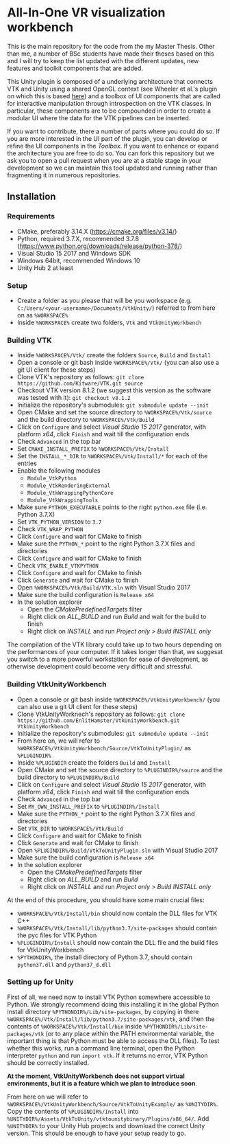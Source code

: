 # All-In-One VR visualization workbench

This is the main repository for the code from the my Master Thesis. Other than me, a number of BSc students have made their theses based on this and I will try to keep the list updated with the different updates, new features and toolkit components that are added.

This Unity plugin is composed of a underlying architecture that connects VTK and Unity using a shared OpenGL context (see Wheeler et al.'s plugin on which this is based [here](https://gitlab.com/3dheart_public/vtktounity)) and a toolbox of UI components that are called for interactive manipulation through introspection on the VTK classes. In particular, these components are to be compounded in order to create a modular UI where the data for the VTK pipelines can be inserted.

If you want to contribute, there a number of parts where you could do so. If you are more interested in the UI part of the plugin, you can develop or refine the UI components in the *Toolbox*. If you want to enhance or expand the architecture you are free to do so. You can fork this repository but we ask you to open a pull request when you are at a stable stage in your development so we can maintain this tool updated and running rather than fragmenting it in numerous repositories.

## Installation

### Requirements

- CMake, preferably 3.14.X (https://cmake.org/files/v3.14/)
- Python, required 3.7.X, recommended 3.7.8 (https://www.python.org/downloads/release/python-378/)
- Visual Studio 15 2017 and Windows SDK
- Windows 64bit, recommended Windows 10
- Unity Hub 2 at least

### Setup

- Create a folder as you please that will be you workspace (e.g. `C:/Users/<your-username>/Documents/VtkUnity/`) referred to from here on as `%WORKSPACE%`
- Inside `%WORKSPACE%` create two folders, `Vtk` and `VtkUnityWorkbench`

### Building VTK

- Inside `%WORKSPACE%/Vtk/` create the folders `Source`, `Build` and `Install`
- Open a console or git bash inside `%WORKSPACE%/Vtk/` (you can also use a git UI client for these steps)
- Clone VTK's repository as follows: `git clone https://github.com/Kitware/VTK.git source`
- Checkout VTK version 8.1.2 (we suggest this version as the software was tested with it): `git checkout v8.1.2`
- Initialize the repository's submodules: `git submodule update --init`
- Open CMake and set the source directory to `%WORKSPACE%/Vtk/source` and the build directory to `%WORKSPACE%/Vtk/Build`
- Click on `Configure` and select *Visual Studio 15 2017* generator, with platform *x64*, click `Finish` and wait till the configuration ends
- Check `Advanced` in the top bar
- Set `CMAKE_INSTALL_PREFIX` to `%WORKSPACE%/Vtk/Install`
- Set the `INSTALL_*_DIR` to `%WORKSPACE%/Vtk/Install/*` for each of the entries
- Enable the following modules
  - `Module_VtkPython`
  - `Module_VtkRenderingExternal`
  - `Module_VtkWrappingPythonCore`
  - `Module_VtkWrappingTools`
- Make sure `PYTHON_EXECUTABLE` points to the right `python.exe` file (i.e. Python 3.7.X)
- Set `VTK_PYTHON_VERSION` to `3.7`
- Check `VTK_WRAP_PYTHON`
- Click `Configure` and wait for CMake to finish
- Make sure the `PYTHON_*` point to the right Python 3.7.X files and directories
- Click `Configure` and wait for CMake to finish
- Check `VTK_ENABLE_VTKPYTHON`
- Click `Configure` and wait for CMake to finish
- Click `Generate` and wait for CMake to finish
- Open `%WORKSPACE%/Vtk/Build/VTK.sln` with Visual Studio 2017
- Make sure the build configuration is `Release x64`
- In the solution explorer
  - Open the *CMakePredefinedTargets* filter
  - Right click on *ALL_BUILD* and run *Build* and wait for the build to finish
  - Right click on *INSTALL* and run *Project only > Build INSTALL only*

The compilation of the VTK library could take up to two hours depending on the performances of your computer. If it takes longer than that, we suggesat you switch to a more powerful workstation for ease of development, as otherwise development could become very difficult and stressful.

### Building VtkUnityWorkbench

- Open a console or git bash inside `%WORKSPACE%/VtkUnityWorkbench/` (you can also use a git UI client for these steps)
- Clone VtkUnityWorknech's repository as follows: `git clone https://github.com/EnlitHamster/VtkUnityWorkbench.git VtkUnityWorkbench`
- Initialize the repository's submodules: `git submodule update --init`
- From here on, we will refer to `%WORKSPACE%/VtkUnityWorkbench/Source/VtkToUnityPlugin/` as `%PLUGINDIR%`
- Inside `%PLUGINDIR` create the folders `Build` and `Install`
- Open CMake and set the source directory to `%PLUGINDIR%/source` and the build directory to `%PLUGINDIR%/Build`
- Click on `Configure` and select *Visual Studio 15 2017* generator, with platform *x64*, click `Finish` and wait till the configuration ends
- Check `Advanced` in the top bar
- Set `MY_OWN_INSTALL_PREFIX` to `%PLUGINDIR%/Install`
- Make sure the `PYTHON_*` point to the right Python 3.7.X files and directories
- Set `VTK_DIR` to `%WORKSPACE%/Vtk/Build`
- Click `Configure` and wait for CMake to finish
- Click `Generate` and wait for CMake to finish
- Open `%PLUGINDIR%/Build/VtkToUnityPlugin.sln` with Visual Studio 2017
- Make sure the build configuration is `Release x64`
- In the solution explorer
  - Open the *CMakePredefinedTargets* filter
  - Right click on *ALL_BUILD* and run *Build*
  - Right click on *INSTALL* and run *Project only > Build INSTALL only*

At the end of this procedure, you should have some main crucial files:
- `%WORKSPACE%/Vtk/Install/bin` should now contain the DLL files for VTK C++
- `%WORKSPACE%/Vtk/Install/lib/python3.7/site-packages` should contain the pyc files for VTK Python
- `%PLUGINDIR%/Install` should now contain the DLL file and the build files for VtkUnityWorkbench
- `%PYTHONDIR%`, the install directory of Python 3.7, should contain `python37.dll` and `python37_d.dll`

### Setting up for Unity

First of all, we need now to install VTK Python somewhere accessible to Python. We strongly recommend doing this installing it in the global Python install directory `%PYTHONDIR%/Lib/site-packages`, by copying in there `%WORKSPACE%/Vtk/Install/lib/python3.7/site-packages/vtk`, and then the contents of `%WORKSPACE%/Vtk/Install/bin` inside `%PYTHONDIR%/Lib/site-packages/vtk` (or to any place within the PATH environmental variable, the important thing is that Python must be able to access the DLL files). To test whether this works, run a command line terminal, open the Python interpreter `python` and run `import vtk`. If it returns no error, VTK Python should be correctly installed.

**At the moment, VtkUnityWorkbench does not support virtual environments, but it is a feature which we plan to introduce soon**.

From here on we will refer to `%WORKSPACE%/VtkUnityWorkbench/Source/VtkToUnityExample/` as `%UNITYDIR%`. Copy the contents of `%PLUGINDIR%/Install` into `%UNITYDIR%/Assets/VtkToUnity/vtktounitybinary/Plugins/x86_64/`. Add `%UNITYDIR%` to your Unity Hub projects and download the correct Unity version. This should be enough to have your setup ready to go.
